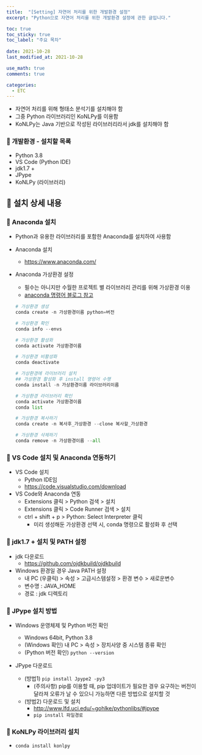 ```yaml
---
title:  "[Setting] 자연어 처리를 위한 개발환경 설정"
excerpt: "Python으로 자연어 처리를 위한 개발환경 설정에 관한 글입니다."

toc: true
toc_sticky: true
toc_label: "주요 목차"
 
date: 2021-10-28
last_modified_at: 2021-10-28

use_math: true
comments: true

categories:
  - ETC
---
```




- 자연어 처리를 위해 형태소 분석기를 설치해야 함
- 그중 Python 라이브러리인 KoNLPy를 이용함
- KoNLPy는 Java 기반으로 작성된 라이브러리라서 jdk를 설치해야 함



### 📌 개발환경 - 설치할 목록

- Python 3.8
- VS Code (Python IDE)
- jdk1.7 +
- JPype
- KoNLPy (라이브러리)



## 🌱 설치 상세 내용

### 📌 Anaconda 설치

- Python과 유용한 라이브러리를 포함한 Anaconda를 설치하여 사용함

- Anaconda 설치

  - https://www.anaconda.com/

- Anaconda 가상환경 설정

  - 필수는 아니지만 수월한 프로젝트 별 라이브러리 관리를 위해 가상환경 이용
  - [anaconda 명령어 블로그 참고](https://yganalyst.github.io/pythonic/anaconda_env_1/)

  ```python
  # 가상환경 생성
  conda create -n 가상환경이름 python=버전
  
  # 가상환경 확인
  conda info --envs
  
  # 가상환경 활성화
  conda activate 가상환경이름
  
  # 가상환경 비활성화
  conda deactivate
  
  # 가상환경에 라이브러리 설치
  ## 가상환경 활성화 후 install 명령어 수행
  conda install -n 가상환경이름 라이브러리이름
  
  # 가상환경 라이브러리 확인
  conda activate 가상환경이름
  conda list
  
  # 가상환경 복사하기
  conda create -n 복사후_가상환경 --clone 복사할_가상환경
  
  # 가상환경 삭제하기
  conda remove -n 가상환경이름 --all
  ```



### 📌 VS Code 설치 및 Anaconda 연동하기

- VS Code 설치
  - Python IDE임
  - https://code.visualstudio.com/download
- VS Code와 Anaconda 연동
  - Extensions 클릭 > Python 검색 > 설치
  - Extensions 클릭 > Code Runner 검색 > 설치
  - ctrl + shift + p > Python: Select Interpreter 클릭
    - 미리 생성해둔 가상환경 선택 시, conda 명령으로 활성화 후 선택



### 📌 jdk1.7 + 설치 및 PATH 설정

- jdk 다운로드
  - https://github.com/ojdkbuild/ojdkbuild
- Windows 환경일 경우 Java PATH 설정
  - 내 PC (우클릭) > 속성 > 고급시스템설정 > 환경 변수 > 새로운변수
  - 변수명 : JAVA_HOME
  - 경로 : jdk 디렉토리

### 📌 JPype 설치 방법

- Windows 운영체제 및 Python 버전 확인
  - Windows 64bit, Python 3.8
  - (Windows 확인) 내 PC > 속성 > 장치사양 중 시스템 종류 확인
  - (Python 버전 확인) ```python --version```

- JPype 다운로드
  - (방법1) ```pip install Jpype2 -py3```
    - (주의사항) pip를 이용할 때, pip 업데이트가 필요한 경우 요구하는 버전이 달라져 오류가 날 수 있으니 가능하면 다른 방법으로 설치할 것
  - (방법2) 다운로드 및 설치
    - http://www.lfd.uci.edu/~gohlke/pythonlibs/#jpype
    - ```pip install 파일경로```

### 📌 KoNLPy 라이브러리 설치

- ```conda install konlpy```

